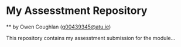 # My Assesstment Repository

** by Owen Coughlan (g00439345@atu.ie)

This repository contains my assesstment submission for the module...

